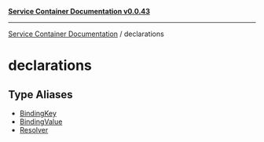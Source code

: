 [**Service Container Documentation v0.0.43**](../README.md)

***

[Service Container Documentation](../modules.md) / declarations

# declarations

## Type Aliases

- [BindingKey](type-aliases/BindingKey.md)
- [BindingValue](type-aliases/BindingValue.md)
- [Resolver](type-aliases/Resolver.md)
